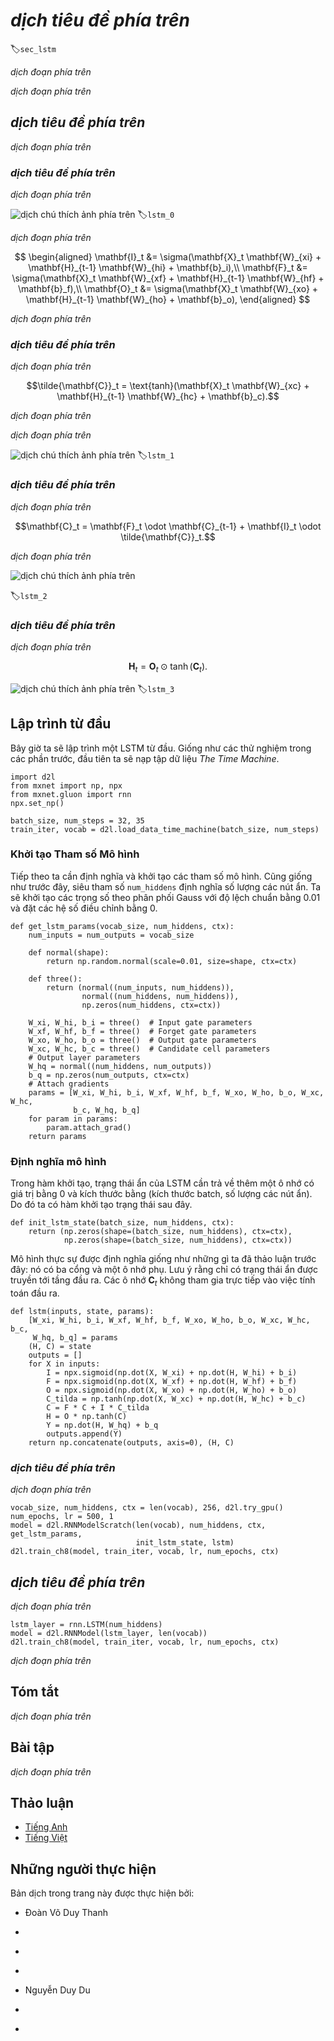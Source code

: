 <!-- ===================== Bắt đầu dịch Phần 1 ==================== -->
<!-- ========================================= REVISE PHẦN 1 - BẮT ĐẦU =================================== -->

<!--
# Long Short Term Memory (LSTM)
-->

# *dịch tiêu đề phía trên*
:label:`sec_lstm`

<!--
The challenge to address long-term information preservation and short-term input skipping in latent variable models has existed for a long time.
One of the earliest approaches to address this was the LSTM :cite:`Hochreiter.Schmidhuber.1997`.
It shares many of the properties of the
Gated Recurrent Unit (GRU).
Interestingly, LSTM's design is slightly more complex than GRU but predates GRU by almost two decades.
-->

*dịch đoạn phía trên*

<!--
Arguably it is inspired by logic gates of a computer.
To control a memory cell we need a number of gates.
One gate is needed to read out the entries from the cell (as opposed to reading any other cell).
We will refer to this as the *output* gate.
A second gate is needed to decide when to read data into the cell.
We refer to this as the *input* gate.
Last, we need a mechanism to reset the contents of the cell, governed by a *forget* gate.
The motivation for such a design is the same as before, namely to be able to decide when to remember and when to ignore inputs in the latent state via a dedicated mechanism.
Let us see how this works in practice.
-->

*dịch đoạn phía trên*

<!--
## Gated Memory Cells
-->

## *dịch tiêu đề phía trên*

<!--
Three gates are introduced in LSTMs: the input gate, the forget gate, and the output gate.
In addition to that we will introduce the memory cell that has the same shape as the hidden state.
Strictly speaking this is just a fancy version of a hidden state, engineered to record additional information.
-->

*dịch đoạn phía trên*

<!-- ===================== Kết thúc dịch Phần 1 ===================== -->

<!-- ===================== Bắt đầu dịch Phần 2 ===================== -->

<!--
### Input Gates, Forget Gates, and Output Gates
-->

### *dịch tiêu đề phía trên*

<!--
Just like with GRUs, the data feeding into the LSTM gates is the input at the current timestep $\mathbf{X}_t$ and the hidden state of the previous timestep $\mathbf{H}_{t-1}$.
These inputs are processed by a fully connected layer and a sigmoid activation function to compute the values of input, forget and output gates.
As a result, the three gates all output values in the range of $[0, 1]$. :numref:`lstm_0` illustrates the data flow for the input, forget, and output gates.
-->

*dịch đoạn phía trên*

<!--
![Calculation of input, forget, and output gates in an LSTM. ](../img/lstm_0.svg)
-->

![*dịch chú thích ảnh phía trên*](../img/lstm_0.svg)
:label:`lstm_0`

<!--
We assume that there are $h$ hidden units, the minibatch is of size $n$, and number of inputs is $d$.
Thus, the input is $\mathbf{X}_t \in \mathbb{R}^{n \times d}$ and the hidden state of the last timestep is $\mathbf{H}_{t-1} \in \mathbb{R}^{n \times h}$.
Correspondingly, the gates are defined as follows: the input gate is $\mathbf{I}_t \in \mathbb{R}^{n \times h}$, 
the forget gate is $\mathbf{F}_t \in \mathbb{R}^{n \times h}$, and the output gate is $\mathbf{O}_t \in \mathbb{R}^{n \times h}$.
They are calculated as follows:
-->

*dịch đoạn phía trên*


$$
\begin{aligned}
\mathbf{I}_t &= \sigma(\mathbf{X}_t \mathbf{W}_{xi} + \mathbf{H}_{t-1} \mathbf{W}_{hi} + \mathbf{b}_i),\\
\mathbf{F}_t &= \sigma(\mathbf{X}_t \mathbf{W}_{xf} + \mathbf{H}_{t-1} \mathbf{W}_{hf} + \mathbf{b}_f),\\
\mathbf{O}_t &= \sigma(\mathbf{X}_t \mathbf{W}_{xo} + \mathbf{H}_{t-1} \mathbf{W}_{ho} + \mathbf{b}_o),
\end{aligned}
$$


<!--
where $\mathbf{W}_{xi}, \mathbf{W}_{xf}, \mathbf{W}_{xo} \in \mathbb{R}^{d \times h}$ and $\mathbf{W}_{hi}, \mathbf{W}_{hf}, \mathbf{W}_{ho} \in \mathbb{R}^{h \times h}$ 
are weight parameters and $\mathbf{b}_i, \mathbf{b}_f, \mathbf{b}_o \in \mathbb{R}^{1 \times h}$ are bias parameters.
-->

*dịch đoạn phía trên*


<!--
### Candidate Memory Cell
-->

### *dịch tiêu đề phía trên*

<!--
Next we design the memory cell.
Since we have not specified the action of the various gates yet, we first introduce the *candidate* memory cell $\tilde{\mathbf{C}}_t \in \mathbb{R}^{n \times h}$.
Its computation is similar to the three gates described above, but using a $\tanh$ function with a value range for $[-1, 1]$ as the activation function.
This leads to the following equation at timestep $t$.
-->

*dịch đoạn phía trên*


$$\tilde{\mathbf{C}}_t = \text{tanh}(\mathbf{X}_t \mathbf{W}_{xc} + \mathbf{H}_{t-1} \mathbf{W}_{hc} + \mathbf{b}_c).$$


<!--
Here $\mathbf{W}_{xc} \in \mathbb{R}^{d \times h}$ and $\mathbf{W}_{hc} \in \mathbb{R}^{h \times h}$ are weight parameters and $\mathbf{b}_c \in \mathbb{R}^{1 \times h}$ is a bias parameter.
-->

*dịch đoạn phía trên*

<!--
A quick illustration of the candidate memory cell is shown in :numref:`lstm_1`.
-->

*dịch đoạn phía trên*

<!--
![Computation of candidate memory cells in LSTM. ](../img/lstm_1.svg)
-->

![*dịch chú thích ảnh phía trên*](../img/lstm_1.svg)
:label:`lstm_1`

<!-- ===================== Kết thúc dịch Phần 2 ===================== -->

<!-- ===================== Bắt đầu dịch Phần 3 ===================== -->


<!--
### Memory Cell
-->

### *dịch tiêu đề phía trên*

<!--
In GRUs, we had a single mechanism to govern input and forgetting.
Here in LSTMs we have two parameters, $\mathbf{I}_t$ which governs how much we take new data into account via $\tilde{\mathbf{C}}_t$ 
and the forget parameter $\mathbf{F}_t$ which addresses how much of the old memory cell content $\mathbf{C}_{t-1} \in \mathbb{R}^{n \times h}$ we retain.
Using the same pointwise multiplication trick as before, we arrive at the following update equation.
-->

*dịch đoạn phía trên*


$$\mathbf{C}_t = \mathbf{F}_t \odot \mathbf{C}_{t-1} + \mathbf{I}_t \odot \tilde{\mathbf{C}}_t.$$


<!--
If the forget gate is always approximately $1$ and the input gate is always approximately $0$, the past memory cells $\mathbf{C}_{t-1}$ will be saved over time and passed to the current timestep.
This design was introduced to alleviate the vanishing gradient problem and to better capture dependencies for time series with long range dependencies.
We thus arrive at the flow diagram in :numref:`lstm_2`.
-->

*dịch đoạn phía trên*

<!--
![Computation of memory cells in an LSTM. Here, the multiplication is carried out elementwise. ](../img/lstm_2.svg)
-->

![*dịch chú thích ảnh phía trên*](../img/lstm_2.svg)

:label:`lstm_2`


<!--
### Hidden States
-->

### *dịch tiêu đề phía trên*

<!--
Last, we need to define how to compute the hidden state $\mathbf{H}_t \in \mathbb{R}^{n \times h}$.
This is where the output gate comes into play.
In LSTM it is simply a gated version of the $\tanh$ of the memory cell.
This ensures that the values of $\mathbf{H}_t$ are always in the interval $(-1, 1)$.
Whenever the output gate is $1$ we effectively pass all memory information through to the predictor, 
whereas for output $0$ we retain all the information only within the memory cell and perform no further processing.
:numref:`lstm_3` has a graphical illustration of the data flow.
-->

*dịch đoạn phía trên*


$$\mathbf{H}_t = \mathbf{O}_t \odot \tanh(\mathbf{C}_t).$$


<!--
![Computation of the hidden state. Multiplication is elementwise. ](../img/lstm_3.svg)
-->

![*dịch chú thích ảnh phía trên*](../img/lstm_3.svg)
:label:`lstm_3`

<!-- ===================== Kết thúc dịch Phần 3 ===================== -->

<!-- ===================== Bắt đầu dịch Phần 4 ===================== -->

<!--
## Implementation from Scratch
-->

## Lập trình từ đầu

<!--
Now let us implement an LSTM from scratch.
As same as the experiments in the previous sections, we first load data of *The Time Machine*.
-->

Bây giờ ta sẽ lập trình một LSTM từ đầu.
Giống như các thử nghiệm trong các phần trước, đầu tiên ta sẽ nạp tập dữ liệu *The Time Machine*.

```{.python .input  n=1}
import d2l
from mxnet import np, npx
from mxnet.gluon import rnn
npx.set_np()

batch_size, num_steps = 32, 35
train_iter, vocab = d2l.load_data_time_machine(batch_size, num_steps)
```

<!--
### Initializing Model Parameters
-->

### Khởi tạo Tham số Mô hình

<!--
Next we need to define and initialize the model parameters.
As previously, the hyperparameter `num_hiddens` defines the number of hidden units.
We initialize weights following a Gaussian distribution with $0.01$ standard deviation, and we set the biases to $0$.
-->

Tiếp theo ta cần định nghĩa và khởi tạo các tham số mô hình.
Cũng giống như trước đây, siêu tham số `num_hiddens` định nghĩa số lượng các nút ẩn.
Ta sẽ khởi tạo các trọng số theo phân phối Gauss với độ lệch chuẩn bằng $0.01$ và đặt các hệ số điều chỉnh bằng $0$.


```{.python .input  n=2}
def get_lstm_params(vocab_size, num_hiddens, ctx):
    num_inputs = num_outputs = vocab_size

    def normal(shape):
        return np.random.normal(scale=0.01, size=shape, ctx=ctx)

    def three():
        return (normal((num_inputs, num_hiddens)),
                normal((num_hiddens, num_hiddens)),
                np.zeros(num_hiddens, ctx=ctx))

    W_xi, W_hi, b_i = three()  # Input gate parameters
    W_xf, W_hf, b_f = three()  # Forget gate parameters
    W_xo, W_ho, b_o = three()  # Output gate parameters
    W_xc, W_hc, b_c = three()  # Candidate cell parameters
    # Output layer parameters
    W_hq = normal((num_hiddens, num_outputs))
    b_q = np.zeros(num_outputs, ctx=ctx)
    # Attach gradients
    params = [W_xi, W_hi, b_i, W_xf, W_hf, b_f, W_xo, W_ho, b_o, W_xc, W_hc,
              b_c, W_hq, b_q]
    for param in params:
        param.attach_grad()
    return params
```

<!-- ========================================= REVISE PHẦN 1 - KẾT THÚC ===================================-->

<!-- ========================================= REVISE PHẦN 2 - BẮT ĐẦU ===================================-->

<!--
### Defining the Model
-->

### Định nghĩa mô hình

<!--
In the initialization function, the hidden state of the LSTM needs to return an additional memory cell with a value of $0$ and a shape of (batch size, number of hidden units).
Hence we get the following state initialization.
-->

Trong hàm khởi tạo, trạng thái ẩn của LSTM cần trả về thêm một ô nhớ có giá trị bằng $0$ và kích thước bằng (kích thước batch, số lượng các nút ẩn).
Do đó ta có hàm khởi tạo trạng thái sau đây.

```{.python .input  n=3}
def init_lstm_state(batch_size, num_hiddens, ctx):
    return (np.zeros(shape=(batch_size, num_hiddens), ctx=ctx),
            np.zeros(shape=(batch_size, num_hiddens), ctx=ctx))
```

<!--
The actual model is defined just like what we discussed before: providing three gates and an auxiliary memory cell.
Note that only the hidden state is passed to the output layer.
The memory cells $\mathbf{C}_t$ do not participate in the output computation directly.
-->

Mô hình thực sự được định nghĩa giống như những gì ta đã thảo luận trước đây: nó có ba cổng và một ô nhớ phụ.
Lưu ý rằng chỉ có trạng thái ẩn được truyền tới tầng đầu ra.
Các ô nhớ $\mathbf{C}_t$ không tham gia trực tiếp vào việc tính toán đầu ra.


```{.python .input  n=4}
def lstm(inputs, state, params):
    [W_xi, W_hi, b_i, W_xf, W_hf, b_f, W_xo, W_ho, b_o, W_xc, W_hc, b_c,
     W_hq, b_q] = params
    (H, C) = state
    outputs = []
    for X in inputs:
        I = npx.sigmoid(np.dot(X, W_xi) + np.dot(H, W_hi) + b_i)
        F = npx.sigmoid(np.dot(X, W_xf) + np.dot(H, W_hf) + b_f)
        O = npx.sigmoid(np.dot(X, W_xo) + np.dot(H, W_ho) + b_o)
        C_tilda = np.tanh(np.dot(X, W_xc) + np.dot(H, W_hc) + b_c)
        C = F * C + I * C_tilda
        H = O * np.tanh(C)
        Y = np.dot(H, W_hq) + b_q
        outputs.append(Y)
    return np.concatenate(outputs, axis=0), (H, C)
```

<!-- ===================== Kết thúc dịch Phần 4 ===================== -->

<!-- ===================== Bắt đầu dịch Phần 5 ===================== -->

<!--
### Training and Prediction
-->

### *dịch tiêu đề phía trên*

<!--
Let us train an LSTM as same as what we did in :numref:`sec_gru`, by calling the `RNNModelScratch` function as introduced in :numref:`sec_rnn_scratch`.
-->

*dịch đoạn phía trên*

```{.python .input  n=9}
vocab_size, num_hiddens, ctx = len(vocab), 256, d2l.try_gpu()
num_epochs, lr = 500, 1
model = d2l.RNNModelScratch(len(vocab), num_hiddens, ctx, get_lstm_params,
                            init_lstm_state, lstm)
d2l.train_ch8(model, train_iter, vocab, lr, num_epochs, ctx)
```

<!--
## Concise Implementation
-->

## *dịch tiêu đề phía trên*

<!--
In Gluon, we can directly call the `LSTM` class in the `rnn` module.
This encapsulates all the configuration details that we made explicit above.
The code is significantly faster as it uses compiled operators rather than Python for many details that we spelled out in detail before.
-->

*dịch đoạn phía trên*

```{.python .input  n=10}
lstm_layer = rnn.LSTM(num_hiddens)
model = d2l.RNNModel(lstm_layer, len(vocab))
d2l.train_ch8(model, train_iter, vocab, lr, num_epochs, ctx)
```

<!--
In many cases, LSTMs perform slightly better than GRUs but they are more costly to train and execute due to the larger latent state size.
LSTMs are the prototypical latent variable autoregressive model with nontrivial state control.
Many variants thereof have been proposed over the years, e.g., multiple layers, residual connections, different types of regularization.
However, training LSTMs and other sequence models (such as GRU) are quite costly due to the long range dependency of the sequence.
Later we will encounter alternative models such as Transformers that can be used in some cases.
-->

*dịch đoạn phía trên*

<!-- ===================== Kết thúc dịch Phần 5 ===================== -->

<!-- ===================== Bắt đầu dịch Phần 6 ===================== -->

<!--
## Summary
-->

## Tóm tắt

<!--
* LSTMs have three types of gates: input gates, forget gates, and output gates which control the flow of information.
* The hidden layer output of LSTM includes hidden states and memory cells. Only hidden states are passed into the output layer. Memory cells are entirely internal.
* LSTMs can cope with vanishing and exploding gradients.
-->

*dịch đoạn phía trên*


<!--
## Exercises
-->

## Bài tập

<!--
1. Adjust the hyperparameters. Observe and analyze the impact on runtime, perplexity, and the generated output.
2. How would you need to change the model to generate proper words as opposed to sequences of characters?
3. Compare the computational cost for GRUs, LSTMs, and regular RNNs for a given hidden dimension. Pay special attention to the training and inference cost.
4. Since the candidate memory cells ensure that the value range is between $-1$ and $1$ by  using the $\tanh$ function, 
why does the hidden state need to use the $\tanh$ function again to ensure that the output value range is between $-1$ and $1$?
5. Implement an LSTM for time series prediction rather than character sequence prediction.
-->

*dịch đoạn phía trên*

<!-- ===================== Kết thúc dịch Phần 6 ===================== -->
<!-- ========================================= REVISE PHẦN 2 - KẾT THÚC ===================================-->

## Thảo luận
* [Tiếng Anh](https://discuss.mxnet.io/t/2368)
* [Tiếng Việt](https://forum.machinelearningcoban.com/c/d2l)

## Những người thực hiện
Bản dịch trong trang này được thực hiện bởi:
<!--
Tác giả của mỗi Pull Request điền tên mình và tên những người review mà bạn thấy
hữu ích vào từng phần tương ứng. Mỗi dòng một tên, bắt đầu bằng dấu `*`.

Lưu ý:
* Nếu reviewer không cung cấp tên, bạn có thể dùng tên tài khoản GitHub của họ
với dấu `@` ở đầu. Ví dụ: @aivivn.

* Tên đầy đủ của các reviewer có thể được tìm thấy tại https://github.com/aivivn/d2l-vn/blob/master/docs/contributors_info.md
-->

* Đoàn Võ Duy Thanh
<!-- Phần 1 -->
*

<!-- Phần 2 -->
*

<!-- Phần 3 -->
*

<!-- Phần 4 -->
* Nguyễn Duy Du

<!-- Phần 5 -->
*

<!-- Phần 6 -->
*
